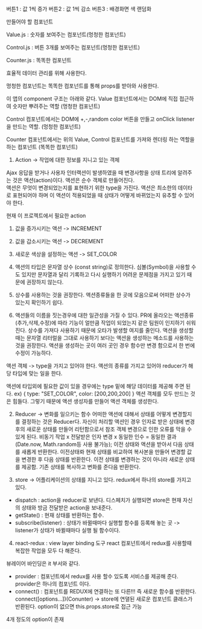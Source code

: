 버튼1 : 값 1씩 증가
버튼2 : 값 1씩 감소
버튼3 : 배경화면 색 랜덤화

만들어야 할 컴포넌트

Value.js : 숫자를 보여주는 컴포넌트(멍청한 컴포넌트)

Control.js : 버튼 3개를 보여주는 컴포넌트(멍청한 컴포넌트)

Counter.js : 똑똑한 컴포넌트

효율적 데이터 관리를 위해 사용한다.


멍청한 컴포넌트는 똑똑한 컴포넌트를 통해 props를 받아와 사용한다.


이 앱의 component 구조는 아래와 같다.
Value 컴포넌트에서는 DOM에 직접 접근하여 숫자만 뿌려주는 역할 (멍청한 컴포넌트)

Control 컴포넌트에서는 DOM에 +,-,random color 버튼을 만들고 onClick listener을 만드는 역할. (멍청한 컴포넌트)

Counter 컴포넌트에서는 위의 Value, Control 컴포넌트를 가져와 렌더링 하는 역할을 하는 컴포넌트 (똑똑한 컴포넌트)


1. Action -> 작업에 대한 정보를 지니고 있는 객체

Ajax 응답을 받거나 사용자 인터랙션이 발생하였을 때 변경사항을 상태 트리에 알려주는 것은 액션(action)이다.
액션은 순수 객체로 만들어진다.  
액션은 무엇이 변경되었는지를 표현하기 위한 type을 가진다.
액션은 최소한의 데이타로 표현되어야 하며 이 액션이 적용되었을 때 상태가 어떻게 바뀌었는지 유추할 수 있어야 한다.

현재 이 프로젝트에서 필요한 action
1. 값을 증가시키는 액션 -> INCREMENT
2. 값을 갑소시키는 액션 -> DECREMENT
3. 새로운 색상을 설정하는 액션 -> SET_COLOR

1. 액션의 타입은 문자열 상수 (const string)로 정의한다.
심볼(Symbol)을 사용할 수도 있지만 문자열과 달리 기록하고 다시 실행하기 어려운 문제점을 가지고 있기 때문에 권장하지 않는다.
2. 상수를 사용하는 것을 권장한다.
액션종류들을 한 곳에 모음으로써 어떠한 상수가 있는지 확인하기 쉽다.
3. 액션들의 이름을 짓는경우에 대한 일관성을 가질 수 있다.
PR에 올라오는 액션종류(추가,삭제,수정)에 따라 기능이 얼만큼 작업이 되었는지 같은 팀원이 인지하기 쉬워진다.
상수를 가져다 사용하기 때문에 오타가 발생할 여지를 줄인다.
액션을 생성할 때는 문자열 리터럴을 그대로 사용하기 보다는 액션을 생성하는 메소드를 사용하는 것을 권장한다.
액션을 생성하는 곳이 여러 곳인 경우 함수만 변경 함으로서 한 번에 수정이 가능하다.

액션 객체 -> type을 가지고 있어야 한다. 액션의 종류를 가지고 있어야 reducer가 해당 타입에 맞는 일을 한다.

액션에 타입외에 필요한 값이 있을 경우에는 type 밑에 해당 데이터를 제공해 주면 된다.
ex)
{
  type: "SET_COLOR",
  color: [200,200,200]
}
액션 객체를 모두 만드는 것은 힘들다. 그렇기 때문에 액션 생성자를 만들어 액션 객체를 생성한다.

2. Reducer -> 변화를 일으키는 함수
어떠한 액션에 대해서 상태를 어떻게 변경할지를 결정하는 것은 Reducer다.
자신이 처리할 액션인 경우 인자로 받은 상태에 변경 후의 새로운 상태를 만들어 리턴함으로서 참조 객체 변경으로 인한 오류를 막을 수 있게 된다.
비동기 작업 x
전달받은 인자 변경 x
동일한 인수 = 동일한 결과 (Date.now, Math.random등 사용 불가능);
이전 상태와 액션을 받아서 다음 상태를 새롭게 반환한다.
이전상태롸 현재 상태를 비교하여 복사본을 만들어 변경할 값을 변경한 후 다음 상태를 반환한다.
이전 상태를 변경하는 것이 아니라 새로운 상태를 제공함.
기존 상태를 복사하고 변화를 준다음 반환한다.

3. store -> 어플리케이션의 상태를 지니고 있다.
redux에서 하나의 store를 가지고 있다.

- dispatch : action을 reducer로 보낸다. 디스페치가 실행되면 store은 현재 자신의 상태와 방금 전달받은 action을 보내준다.
- getState() : 현재 상태를 반환하는 함수.
- subscribe(listener) : 상태가 바뀔때마다 실행할 함수를 등록해 놓는 곳 -> listener가 상태가 바뀔때마다 실행 될 함수이다.

4. react-redux : view layer binding 도구
react 컴포넌트에서 redux를 사용할때 복잡한 작업을 모두 다 해준다.


뷰레이어 바인딩은 it 부서와 같다.
- provider : 컴포넌트에서 redux를 사용 할수 있도록 서비스를 제공해 준다. provider은 하나의 컴포넌트 이다.
- connect() : 컴포넌트를 REDUX에 연결하는 또 다른!!! 즉 새로운 함수를 반환한다.
connect([options...])(Conunter) -> store에 연뎔된 새로운 컴포넌트 클래스가 반환된다. option이 없으면 this.props.store로 접근 가능

4개 정도의 option이 존재
